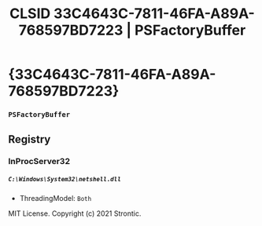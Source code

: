 ﻿---
title: "CLSID 33C4643C-7811-46FA-A89A-768597BD7223 | PSFactoryBuffer"
excerpt: What is COM-Object CLSID 33C4643C-7811-46FA-A89A-768597BD7223?
---

# {33C4643C-7811-46FA-A89A-768597BD7223}

### `PSFactoryBuffer`

## Registry


### InProcServer32

##### `C:\Windows\System32\netshell.dll`
* ThreadingModel: `Both`

MIT License. Copyright (c) 2021 Strontic.


